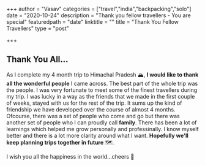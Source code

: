 +++
author = "Vasav"
categories = ["travel","india","backpacking","solo"]
date = "2020-10-24"
description = "Thank you fellow travellers - You are special"
featuredpath = "date"
linktitle = ""
title = "Thank You Fellow Travellers"
type = "post"

+++

## Thank You All...
As I complete my 4 month trip to Himachal Pradesh :mountain_snow:, **I would like to thank all the wonderful people** I came across. The best part of the whole trip was the people. I was very fortunate to meet some of the finest travellers during my trip. I was lucky in a way as the friends that we made in the first couple of weeks, stayed with us for the rest of the trip. It sums up the kind of friendship we have developed over the course of almost 4 months. Ofcourse, there was a set of people who come and go but there was another set of people who I can proudly call **family**. There has been a lot of learnings which helped me grow personally and professinally. I know myself better and there is a lot more clarity around what I want. **Hopefully we'll keep planning trips together in future** :world_map:. 

I wish you all the happiness in the world...cheers :hugs:







